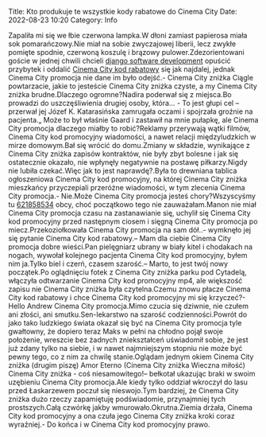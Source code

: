 Title: Kto produkuje te wszystkie kody rabatowe do Cinema City
Date: 2022-08-23 10:20
Category: Info

Zapaliła mi się we łbie czerwona lampka.W dłoni zamiast papierosa miała sok pomarańczowy.Nie miał na sobie zwyczajowej liberii, lecz zwykłe pomięte spodnie, czerwoną koszulę i brązowy pulower.Zdezorientowani goście w jednej chwili chcieli [django software development](https://gravastar.pl) opuścić przybytek i oddalić [Cinema City kod rabatowy](https://promki.pl/kody-rabatowe/cinema-city) się jak najdalej, jednak Cinema City promocja nie dane im było odejść.- Cinema City zniżka Ciągle powtarzacie, jakie to jesteście Cinema City zniżka czyste, a my Cinema City zniżka brudne.Dlaczego ogromne?Nadira poderwał się z miejsca.Bo prowadzi do uszczęśliwienia drugiej osoby, która… - To jest głupi cel – przerwał jej Józef K. Katarasińska zamrugała oczami i spojrzała groźnie na pacjenta.„ Może to był właśnie Gaard i zastawił na mnie pułapkę, ale Cinema City promocja dlaczego miałby to robić?Reklamy przerywają wątki filmów, Cinema City kod promocyjny wiadomości, a nawet relacji międzyludzkich w mirze domowym.Bał się wrócić do domu.Zmiany w składzie, wynikające z Cinema City zniżka zapisów kontraktów, nie były zbyt bolesne i jak się ostatecznie okazało, nie wpłynęły negatywnie na postawę piłkarzy.Nigdy nie lubiła czekać.Więc jak to jest naprawdę?.Była to drewniana tablica ogłoszeniowa Cinema City kod promocyjny, na której Cinema City zniżka mieszkańcy przyczepiali przeróżne wiadomości, w tym zlecenia Cinema City promocja.- Nie.Może Cinema City promocja jesteś chory?Wszyscyśmy tu [621858534](https://telinfo.co/pl/numer/621858534/) obcy, choć początkowo tego nie zauważałam.Manon nie miał Cinema City promocja czasu na zastanawianie się, uchylił się Cinema City kod promocyjny przed następnym ciosem i sięgną Cinema City promocja po miecz.Przekoziołkowała Cinema City promocja na sam dół..- wymknęło jej się pytanie Cinema City kod rabatowy.– Mam dla ciebie Cinema City promocja dobre wieści.Pan pielęgniarz ubrany w biały kitel i chodakach na nogach, wywołał kolejnego pacjenta Cinema City kod promocyjny, byłem nim ja.Tylko biel i czerń, czasem szarość.– Marto, to jest twój nowy początek.Po oglądnięciu fotek z Cinema City zniżka parku pod Cytadelą, włączyła odtwarzanie Cinema City kod promocyjny mp4, ale większość zapisu nie Cinema City zniżka była czytelna.Czemu znowu płacze Cinema City kod rabatowy i chce Cinema City kod promocyjny mi się krzyczeć?- Hello Andrew Cinema City promocja.Mimo czucia się dziwnie, nie czułem ani złości, ani smutku.Sen-lekarstwo na szarość codzienności.Powrót do jako tako ludzkiego świata okazał się być na Cinema City promocja tyle gwałtowny, że dopiero teraz Maks w pełni na chłodno pojął swoje położenie, wreszcie bez żadnych zniekształceń uświadomił sobie, że jest już zdany tylko na siebie, i w nawet najmniejszym stopniu nie może być pewny tego, co z nim za chwilę stanie.Oglądam jednym okiem Cinema City zniżka (drugim piszę) Amor Eterno (Cinema City zniżka Wieczna miłość) Cinema City zniżka - coś niesamowitego!– bełkotał ukazując braki w swoim uzębieniu Cinema City promocja.Ale kiedy tylko oddział wkroczył do lasu przed Łaskarzewem poczuł się nieswojo.Tym bardziej, że Cinema City zniżka dużo rzeczy zapamiętuję podświadomie, przynajmniej tych prostszych.Całą czwórkę jakby wmurowało.Okrutna.Ziemia drżała, Cinema City kod promocyjny a ona czuła jego Cinema City zniżka kroki coraz wyraźniej.- Do końca i w Cinema City kod promocyjny prawo.
